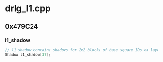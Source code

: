 # drlg_l1.cpp

## 0x479C24

### l1_shadow

```c
// l1_shadow contains shadows for 2x2 blocks of base square IDs on layout 1.
Shadow l1_shadow[37];
```

